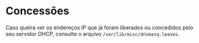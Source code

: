 # Concessões

Caso queira ver os endereços IP que já foram liberados ou concedidos pelo seu servidor DHCP, consulte o arquivo `/var/lib/misc/dnsmasq.leases`.